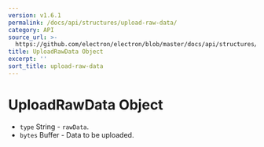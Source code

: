 ```yaml
---
version: v1.6.1
permalink: /docs/api/structures/upload-raw-data/
category: API
source_url: >-
  https://github.com/electron/electron/blob/master/docs/api/structures/upload-raw-data.md
title: UploadRawData Object
excerpt: ''
sort_title: upload-raw-data
---
```

# UploadRawData Object

*   `type` String - `rawData`.
*   `bytes` Buffer - Data to be uploaded.
